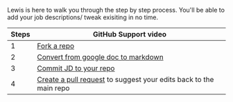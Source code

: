 Lewis is here to walk you through the step by step process.
You'll be able to add your job descriptions/ tweak exisiting in no time.


| Steps | GitHub Support video  | 
|--|--|
| 1 |[Fork a repo](https://www.youtube.com/watch?v=hv-BJEUUA3A)  | 
| 2 | [Convert from google doc to markdown](https://www.youtube.com/watch?v=iDnrw114sjc) |
| 3 | [Commit JD to your repo](https://www.youtube.com/watch?v=euor-zTW9Jo) |
| 4 | [Create a pull request](https://www.youtube.com/watch?v=sGjzs745mlI) to suggest your edits back to the main repo |
